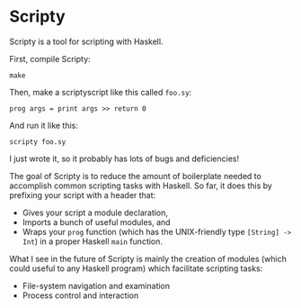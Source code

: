 
Scripty
=======

Scripty is a tool for scripting with Haskell.

First, compile Scripty:

    make

Then, make a scriptyscript like this called `foo.sy`:

    prog args = print args >> return 0

And run it like this:

    scripty foo.sy

I just wrote it, so it probably has lots of bugs and deficiencies!

The goal of Scripty is to reduce the amount of boilerplate needed to accomplish
common scripting tasks with Haskell. So far, it does this by prefixing your script
with a header that:

* Gives your script a module declaration,
* Imports a bunch of useful modules, and
* Wraps your `prog` function (which has the UNIX-friendly type `[String] -> Int`)
  in a proper Haskell `main` function.

What I see in the future of Scripty is mainly the creation of modules (which could
useful to any Haskell program) which facilitate scripting tasks:

* File-system navigation and examination
* Process control and interaction

